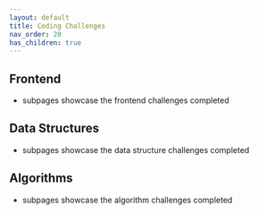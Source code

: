 ```yaml
---
layout: default
title: Coding Challenges
nav_order: 20
has_children: true
---
```

## Frontend
- subpages showcase the frontend challenges completed

## Data Structures
- subpages showcase the data structure challenges completed

## Algorithms
- subpages showcase the algorithm challenges completed